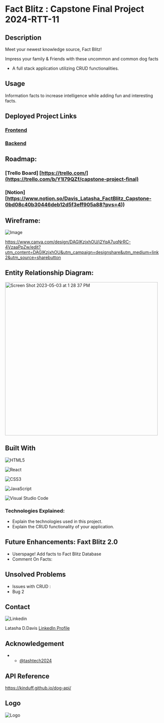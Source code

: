 # Fact Blitz : Capstone Final Project 2024-RTT-11

## Description
Meet your newest knowledge source, Fact Blitz!

Impress your family & Friends with these uncommon and common dog facts

* A full stack application utilizing CRUD functionalities. 

## Usage
Information facts to increase intelligence while adding fun and interesting facts.

## Deployed Project Links
### [Frontend](https://github.com/tashtech2024/factblitz-frontend.git)

### [Backend](https://github.com/tashtech2024/factblitz-backend.git)

## Roadmap:
### [Trello Board] [https://trello.com/](https://trello.com/b/Y1I79QZf/capstone-project-final)
### [Notion] [https://www.notion.so/Davis_Latasha_FactBlitz_Capstone-0bd08c40b30446deb12d5f3eff905a88?pvs=4))

## Wireframe:

![Image]( https://lh3.googleusercontent.com/pw/AP1GczNcYGPSFhMm_LoZQVVACxn988N0EUKzUiMGTPhfdaKuEkX6iYZulDaRmsIMO1KXqD2LWj99EFNP9gyTs911ENxM8bCFYDYTu5zX5nmrMNBtBsFuf_Ze6E8tFsYDG1cy0dkU-DSGFdEJpyjG-UraMQHvxp-W8jhNUgeukC4LRYJcM5O8g_LW03fJPIr6VWKETh7Q_1mA7dqdNcvS2WKtxKkYprtu7H9bP9gRq6_jwepto-OpV-gq2mHkL4GT9V5FTgwpMsDsXHEoQJSFRfbDr7kl5Q3ABscn1JWlkYfpzY16LrlwN5cP96uJxsZADijKFbm9fe_xY2VcGtjy6nOYL7ykDH3db23hEbLlExbnSz1ejAwl2BTxI6-LBEBSneYf5mTqKvH9RidUGDVvhNEdYrnHbnX_6yqRzE4BxixCpsNUwqFJvkJJawZ0UWUu7_eAHwCtwcKDD0LtWW5Z5QOyrmIjSQGl35Y-eyJmwgZhPyZZmFhP90PsEsQhRJYZVmvRRGknUS6SZpSsT1-ZHQA4z44D8lBQSEmV389mJ6WthpsXdFLSwMU2kWNS2RdrRJzN6g3xvR71RItmokhgXG1mvlMlBmepqtAhAD28ZDse4Mj0E-YQB4si2NoKz_KvcMiZh055KicmvzvQ-H39bCtXg6Zo3idNcKc6bVIl8l2rNeNjoZUUnn-5X_L9FpR4taBGSGphIFa38PVW273W4fbA6bG8irQpisXbz0rMBq1s3hOTr13q32JHjG4im-6aIxbB4DVMeV5tRgOtvAM5COT8FHL94FT0j0tIS458ZgBoMIw5hskl1zyUHhSQ-geoXP7u1yA1Ps1yQmn4QMN_RcGcziG2ZlIbr1Z1J9oYew8OL0fXrwzD7Bmzcnlh22Riz4OQSPI4jYk-HGWL8zChtYOMqa1QTjcOvb4noaJzBOauj8kTdmX05XPZ40QGC4W41l1UDisA4wv8szboxQeVj9JlDAxuH8AipkzQGw=w789-h393-s-no-gm?authuser=0)

https://www.canva.com/design/DAGIKzjxhOU/j2YqA7uqNrRC-4VzaaPpZw/edit?utm_content=DAGIKzjxhOU&utm_campaign=designshare&utm_medium=link2&utm_source=sharebutton

## Entity Relationship Diagram:
<img width="500" alt="Screen Shot 2023-05-03 at 1 28 37 PM" src="">


## Built With

![HTML5](https://img.shields.io/badge/html5-%23E34F26.svg?style=for-the-badge&logo=html5&logoColor=white)

![React](https://img.shields.io/badge/React-20232A?style=for-the-badge&logo=react&logoColor=61DAFB)

![CSS3](https://img.shields.io/badge/css3-%231572B6.svg?style=for-the-badge&logo=css3&logoColor=white)

![JavaScript](https://img.shields.io/badge/javascript-%23323330.svg?style=for-the-badge&logo=javascript&logoColor=%23F7DF1E)

![Visual Studio Code](https://img.shields.io/badge/Visual%20Studio%20Code-0078d7.svg?style=for-the-badge&logo=visual-studio-code&logoColor=white)

### Technologies Explained:
* Explain the technologies used in this project. 
* Explain the CRUD functionality of your application.


## Future Enhancements: Faxt Blitz 2.0
* Userspage! Add facts to Fact Blitz Database
* Comment On Facts: 

## Unsolved Problems
* Issues with CRUD : 
* Bug 2 

## Contact
![Linkedin](https://img.shields.io/badge/LinkedIn-0077B5?style=for-the-badge&logo=linkedin&logoColor=white)    

Latasha D.Davis
[LinkedIn Profile](https://www.linkedin.com/in/latashaddavis/)

## Acknowledgement
* - [@tashtech2024](vhttps://github.com/tashtech2024)

## API Reference

https://kinduff.github.io/dog-api/

## Logo
![Logo]( https://lh3.googleusercontent.com/pw/AP1GczNcYGPSFhMm_LoZQVVACxn988N0EUKzUiMGTPhfdaKuEkX6iYZulDaRmsIMO1KXqD2LWj99EFNP9gyTs911ENxM8bCFYDYTu5zX5nmrMNBtBsFuf_Ze6E8tFsYDG1cy0dkU-DSGFdEJpyjG-UraMQHvxp-W8jhNUgeukC4LRYJcM5O8g_LW03fJPIr6VWKETh7Q_1mA7dqdNcvS2WKtxKkYprtu7H9bP9gRq6_jwepto-OpV-gq2mHkL4GT9V5FTgwpMsDsXHEoQJSFRfbDr7kl5Q3ABscn1JWlkYfpzY16LrlwN5cP96uJxsZADijKFbm9fe_xY2VcGtjy6nOYL7ykDH3db23hEbLlExbnSz1ejAwl2BTxI6-LBEBSneYf5mTqKvH9RidUGDVvhNEdYrnHbnX_6yqRzE4BxixCpsNUwqFJvkJJawZ0UWUu7_eAHwCtwcKDD0LtWW5Z5QOyrmIjSQGl35Y-eyJmwgZhPyZZmFhP90PsEsQhRJYZVmvRRGknUS6SZpSsT1-ZHQA4z44D8lBQSEmV389mJ6WthpsXdFLSwMU2kWNS2RdrRJzN6g3xvR71RItmokhgXG1mvlMlBmepqtAhAD28ZDse4Mj0E-YQB4si2NoKz_KvcMiZh055KicmvzvQ-H39bCtXg6Zo3idNcKc6bVIl8l2rNeNjoZUUnn-5X_L9FpR4taBGSGphIFa38PVW273W4fbA6bG8irQpisXbz0rMBq1s3hOTr13q32JHjG4im-6aIxbB4DVMeV5tRgOtvAM5COT8FHL94FT0j0tIS458ZgBoMIw5hskl1zyUHhSQ-geoXP7u1yA1Ps1yQmn4QMN_RcGcziG2ZlIbr1Z1J9oYew8OL0fXrwzD7Bmzcnlh22Riz4OQSPI4jYk-HGWL8zChtYOMqa1QTjcOvb4noaJzBOauj8kTdmX05XPZ40QGC4W41l1UDisA4wv8szboxQeVj9JlDAxuH8AipkzQGw=w789-h393-s-no-gm?authuser=0)



